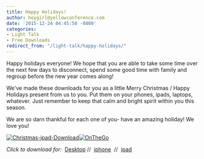 ```yaml
---
title: Happy Holidays!
author: heygirl@yellowconference.com
date: '2015-12-24 04:45:50 -0800'
categories:
- Light Talk
- Free Downloads
redirect_from: "/light-talk/happy-holidays/"
---
```


Happy holidays everyone! We hope that you are able to take some time over the next few days to disconnect, spend some good time with family and regroup before the new year comes along!

We've made these downloads for you as a little Merry Christmas / Happy Holidays present from us to you. Put them on your phones, ipads, laptops, whatever. Just remember to keep that calm and bright spirit within you this season.

We are so darn thankful for each one of you- have an amazing holiday! We love you!

[![Christmas-ipad-Download](https://yellow-blog-images.imgix.net/2015/12/Christmas-ipad-Download.jpg)](https://yellow-blog-images.imgix.net/2015/12/Christmas-ipad-Download.jpg)[![OnTheGo](https://yellow-blog-images.imgix.net/2015/12/OnTheGo.jpg)](https://yellow-blog-images.imgix.net/2015/12/OnTheGo.jpg)

_Click to download for:_  [Desktop](https://yellow-blog-images.imgix.net/2015/12/Christmas-Desktop-Download.jpg) //  [iphone](https://yellow-blog-images.imgix.net/2015/12/Christmas-iphone-Download.jpg)  //  [ipad](https://yellow-blog-images.imgix.net/2015/12/Christmas-ipad-Download.jpg)
